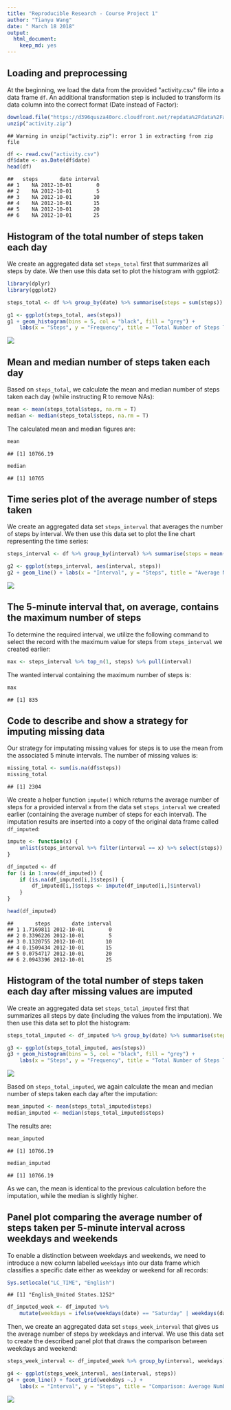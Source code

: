 ```yaml
---
title: "Reproducible Research - Course Project 1"
author: "Tianyu Wang"
date: " March 18 2018"
output: 
  html_document: 
    keep_md: yes
---
```




## Loading and preprocessing

At the beginning, we load the data from the provided "activity.csv" file into a data frame ```df```. An additional transformation step is included to transform its data column into the correct format (Date instead of Factor):


```r
download.file("https://d396qusza40orc.cloudfront.net/repdata%2Fdata%2Factivity.zip", destfile = "repdata_data_activity.zip", mode="wb")
unzip("activity.zip")
```

```
## Warning in unzip("activity.zip"): error 1 in extracting from zip file
```

```r
df <- read.csv("activity.csv")
df$date <- as.Date(df$date)
head(df)
```

```
##   steps       date interval
## 1    NA 2012-10-01        0
## 2    NA 2012-10-01        5
## 3    NA 2012-10-01       10
## 4    NA 2012-10-01       15
## 5    NA 2012-10-01       20
## 6    NA 2012-10-01       25
```

## Histogram of the total number of steps taken each day

We create an aggregated data set ```steps_total``` first that summarizes all steps by date. We then use this data set to plot the histogram with ggplot2:


```r
library(dplyr)
library(ggplot2)

steps_total <- df %>% group_by(date) %>% summarise(steps = sum(steps))

g1 <- ggplot(steps_total, aes(steps))
g1 + geom_histogram(bins = 5, col = "black", fill = "grey") + 
    labs(x = "Steps", y = "Frequency", title = "Total Number of Steps Taken Each Day")
```

![](PA1_template_files/figure-html/unnamed-chunk-2-1.png)<!-- -->

## Mean and median number of steps taken each day

Based on ```steps_total```, we calculate the mean and median number of steps taken each day (while instructing R to remove NAs):


```r
mean <- mean(steps_total$steps, na.rm = T)
median <- median(steps_total$steps, na.rm = T)
```

The calculated mean and median figures are:


```r
mean
```

```
## [1] 10766.19
```

```r
median
```

```
## [1] 10765
```

## Time series plot of the average number of steps taken

We create an aggregated data set ```steps_interval``` that averages the number of steps by interval. We then use this data set to plot the line chart representing the time series:


```r
steps_interval <- df %>% group_by(interval) %>% summarise(steps = mean(steps, na.rm = T))

g2 <- ggplot(steps_interval, aes(interval, steps))
g2 + geom_line() + labs(x = "Interval", y = "Steps", title = "Average Number of Steps Taken by Interval")
```

![](PA1_template_files/figure-html/unnamed-chunk-5-1.png)<!-- -->

## The 5-minute interval that, on average, contains the maximum number of steps

To determine the required interval, we utilize the following command to select the record with the maximum value for steps from ```steps_interval``` we created earlier:


```r
max <- steps_interval %>% top_n(1, steps) %>% pull(interval)
```

The wanted interval containing the maximum number of steps is:

```r
max
```

```
## [1] 835
```

## Code to describe and show a strategy for imputing missing data

Our strategy for imputating missing values for steps is to use the mean from the associated 5 minute intervals. The number of missing values is:


```r
missing_total <- sum(is.na(df$steps))
missing_total
```

```
## [1] 2304
```

We create a helper function ```impute()``` which returns the average number of steps for a provided interval x from the data set ```steps_interval``` we created earlier (containing the average number of steps for each interval). The imputation results are inserted into a copy of the original data frame called ```df_imputed```:


```r
impute <- function(x) {
    unlist(steps_interval %>% filter(interval == x) %>% select(steps))
}

df_imputed <- df
for (i in 1:nrow(df_imputed)) {
    if (is.na(df_imputed[i,]$steps)) {
        df_imputed[i,]$steps <- impute(df_imputed[i,]$interval)
    }
}

head(df_imputed)
```

```
##       steps       date interval
## 1 1.7169811 2012-10-01        0
## 2 0.3396226 2012-10-01        5
## 3 0.1320755 2012-10-01       10
## 4 0.1509434 2012-10-01       15
## 5 0.0754717 2012-10-01       20
## 6 2.0943396 2012-10-01       25
```

## Histogram of the total number of steps taken each day after missing values are imputed

We create an aggregated data set ```steps_total_imputed``` first that summarizes all steps by date (including the values from the imputation). We then use this data set to plot the histogram:


```r
steps_total_imputed <- df_imputed %>% group_by(date) %>% summarise(steps = sum(steps))

g3 <- ggplot(steps_total_imputed, aes(steps))
g3 + geom_histogram(bins = 5, col = "black", fill = "grey") + 
    labs(x = "Steps", y = "Frequency", title = "Total Number of Steps Taken Each Day (Imputed)")
```

![](PA1_template_files/figure-html/unnamed-chunk-10-1.png)<!-- -->

Based on ```steps_total_imputed```, we again calculate the mean and median number of steps taken each day after the imputation:


```r
mean_imputed <- mean(steps_total_imputed$steps)
median_imputed <- median(steps_total_imputed$steps)
```

The results are:


```r
mean_imputed
```

```
## [1] 10766.19
```

```r
median_imputed
```

```
## [1] 10766.19
```

As we can, the mean is identical to the previous calculation before the imputation, while the median is slightly higher.

## Panel plot comparing the average number of steps taken per 5-minute interval across weekdays and weekends

To enable a distinction between weekdays and weekends, we need to introduce a new column labelled ```weekdays``` into our data frame which classifies a specific date either as weekday or weekend for all records:


```r
Sys.setlocale("LC_TIME", "English")
```

```
## [1] "English_United States.1252"
```

```r
df_imputed_week <- df_imputed %>% 
    mutate(weekdays = ifelse(weekdays(date) == "Saturday" | weekdays(date) == "Sunday", "Weekend", "Weekday"))
```

Then, we create an aggregated data set ```steps_week_interval``` that gives us the average number of steps by weekdays and interval. We use this data set to create the described panel plot that draws the comparison between weekdays and weekend:


```r
steps_week_interval <- df_imputed_week %>% group_by(interval, weekdays) %>% summarise(steps = sum(steps))

g4 <- ggplot(steps_week_interval, aes(interval, steps))
g4 + geom_line() + facet_grid(weekdays ~.) + 
    labs(x = "Interval", y = "Steps", title = "Comparison: Average Number of Steps Taken by Interval")
```

![](PA1_template_files/figure-html/unnamed-chunk-14-1.png)<!-- -->
